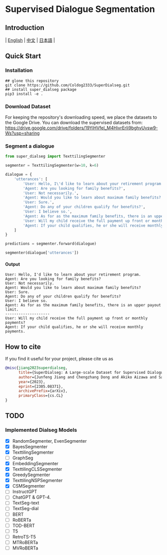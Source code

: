 # Supervised Dialogue Segmentation
## Introduction
| [English](README.md) | [中文](README-zh.md) | [日本語](README-jp.md) |

## Quick Start
### Installation
```shell
## glone this repository
git clone https://github.com/Coldog2333/SuperDialseg.git
## install super_dialseg package
pip3 install -e .
```
### Download Dataset
For keeping the repository's downloading speed, we place the datasets to the Google Drive.
You can download the supervised datasets from: https://drive.google.com/drive/folders/19YiHVfeI_M4HivrErIi9bghvUvsw9-Ws?usp=sharing


### Segment a dialogue
```python
from super_dialseg import TexttilingSegmenter

segmenter = TexttilingSegmenter(w=10, k=6)

dialogue = {
    'utterances': [
        'User: Hello, I\'d like to learn about your retirement program.',
        'Agent: Are you looking for family benefits?',
        'User: Not necessarily.',
        'Agent: Would you like to learn about maximum family benefits?',
        'User: Sure.',
        'Agent: Do any of your children qualify for benefits?',
        'User: I believe so.',
        'Agent: As for as the maximum family benefits, there is an upper payout limit.',
        'User: Will my child receive the full payment up front or monthly payments?',
        'Agent: If your child qualifies, he or she will receive monthly payments.'
    ]
}

predictions = segmenter.forward(dialogue)

segmenter(dialogue['utterances'])
```
#### Output
```
User: Hello, I'd like to learn about your retirement program.
Agent: Are you looking for family benefits?
User: Not necessarily.
Agent: Would you like to learn about maximum family benefits?
User: Sure.
Agent: Do any of your children qualify for benefits?
User: I believe so.
Agent: As for as the maximum family benefits, there is an upper payout limit.
--------------------
User: Will my child receive the full payment up front or monthly payments?
Agent: If your child qualifies, he or she will receive monthly payments.
```


## How to cite
If you find it useful for your project, please cite us as
```bibtex
@misc{jiang2023superdialseg,
      title={SuperDialseg: A Large-scale Dataset for Supervised Dialogue Segmentation}, 
      author={Junfeng Jiang and Chengzhang Dong and Akiko Aizawa and Sadao Kurohashi},
      year={2023},
      eprint={2305.08371},
      archivePrefix={arXiv},
      primaryClass={cs.CL}
}
```


## TODO
### Implemented Dialseg Models
- [X] RandomSegmenter, EvenSegmenter
- [X] BayesSegmenter
- [X] TexttilingSegmenter
- [ ] GraphSeg
- [X] EmbeddingSegmenter
- [X] TexttilingCLSSegmenter
- [X] GreedySegmenter
- [X] TexttilingNSPSegmenter
- [X] CSMSegmenter
- [ ] InstructGPT
- [ ] ChatGPT & GPT-4.
- [ ] TextSeg-text
- [ ] TextSeg-dial
- [ ] BERT
- [ ] RoBERTa
- [ ] TOD-BERT
- [ ] T5
- [ ] RetroTS-T5
- [ ] MTRoBERTa
- [ ] MVRoBERTa
